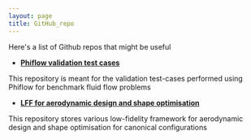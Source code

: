 ```yaml
---
layout: page
title: GitHub_repo
---
```


Here's a list of Github repos that might be useful

* [**Phiflow validation test cases**](https://github.com/shuvayanb/Phiflow_validation)

This repository is meant for the validation test-cases performed using Phiflow for benchmark fluid flow problems

* [**LFF for aerodynamic design and shape optimisation**](https://github.com/shuvayanb/LFF-for-design-and-optimisation)

This repository stores various low-fidelity framework for aerodynamic design and shape optimisation for canonical configurations
